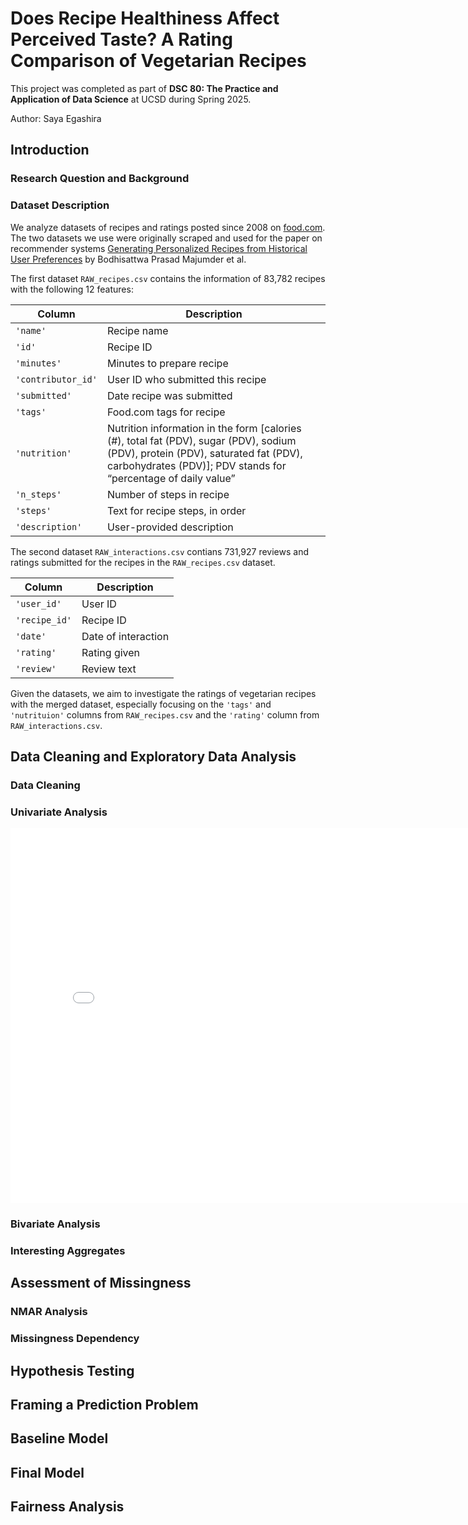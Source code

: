 # Does Recipe Healthiness Affect Perceived Taste? A Rating Comparison of Vegetarian Recipes

This project was completed as part of **DSC 80: The Practice and Application of Data Science** at UCSD during Spring 2025.

Author: Saya Egashira

## Introduction

### Research Question and Background

### Dataset Description

We analyze datasets of recipes and ratings posted since 2008 on [food.com](https://www.food.com/). The two datasets we use were originally scraped and used for the paper on recommender systems [Generating Personalized Recipes from Historical User Preferences](https://cseweb.ucsd.edu/~jmcauley/pdfs/emnlp19c.pdf) by Bodhisattwa Prasad Majumder et al.

The first dataset `RAW_recipes.csv` contains the information of 83,782 recipes with the following 12 features:

| Column | Description |
| ------ | ----------- |
| `'name'` | Recipe name|
|`'id'`|Recipe ID|
|`'minutes'`|Minutes to prepare recipe|
|`'contributor_id'`|User ID who submitted this recipe|
|`'submitted'`|Date recipe was submitted|
|`'tags'`|Food.com tags for recipe|
|`'nutrition'`|Nutrition information in the form [calories (#), total fat (PDV), sugar (PDV), sodium (PDV), protein (PDV), saturated fat (PDV), carbohydrates (PDV)]; PDV stands for “percentage of daily value”|
|`'n_steps'`|Number of steps in recipe|
|`'steps'`|Text for recipe steps, in order|
|`'description'`|User-provided description|

The second dataset `RAW_interactions.csv` contians 731,927 reviews and ratings submitted for the recipes in the `RAW_recipes.csv` dataset.

| Column | Description |
| ------ | ----------- |
| `'user_id'` | User ID|
|`'recipe_id'`|Recipe ID|
|`'date'`|Date of interaction|
|`'rating'`|Rating given|
|`'review'`|Review text|

Given the datasets, we aim to investigate the ratings of vegetarian recipes with the merged dataset, especially focusing on the `'tags'` and `'nutrituion'` columns from `RAW_recipes.csv` and the `'rating'` column from `RAW_interactions.csv`.


## Data Cleaning and Exploratory Data Analysis

### Data Cleaning

### Univariate Analysis

<iframe
  src="assets/calorie_dist.html"
  width="800"
  height="600"
  frameborder="0"
></iframe>


### Bivariate Analysis

### Interesting Aggregates


## Assessment of Missingness

### NMAR Analysis

### Missingness Dependency


## Hypothesis Testing


## Framing a Prediction Problem


## Baseline Model


## Final Model


## Fairness Analysis
